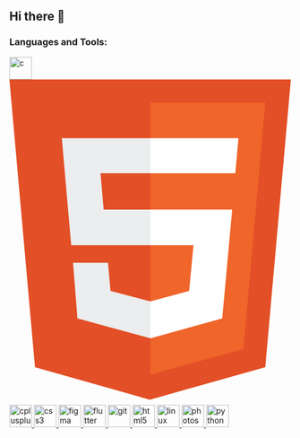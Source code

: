 ## Hi there 👋

<!--
**alexzv08/alexzv08** is a ✨ _special_ ✨ repository because its `README.md` (this file) appears on your GitHub profile.

Here are some ideas to get you started:

- 🔭 I’m currently working on ...
- 🌱 I’m currently learning ...
- 👯 I’m looking to collaborate on ...
- 🤔 I’m looking for help with ...
- 💬 Ask me about ...
- 📫 How to reach me: ...
- 😄 Pronouns: ...
- ⚡ Fun fact: ...
-->
<h3 align="left">Languages and Tools:</h3>
<p align="left">
    <a href="https://www.cprogramming.com/" target="_blank">
        <img src="https://devicons.github.io/devicon/devicon.git/icons/c/c-original.svg" alt="c" width="40"
            height="40" />
        <svg xmlns="http://www.w3.org/2000/svg" viewBox="0 0 452 520">
  <path fill="#e34f26" d="M41 460L0 0h451l-41 460-185 52" />
  <path fill="#ef652a" d="M226 472l149-41 35-394H226" />
  <path fill="#ecedee" d="M226 208h-75l-5-58h80V94H84l15 171h127zm0 147l-64-17-4-45h-56l7 89 117 32z"/>
  <path fill="#fff" d="M226 265h69l-7 73-62 17v59l115-32 16-174H226zm0-171v56h136l5-56z"/>
</svg>
    </a>
    <a href="https://www.w3schools.com/cpp/" target="_blank">
        <img src="https://devicons.github.io/devicon/devicon.git/icons/cplusplus/cplusplus-original.svg" alt="cplusplus" width="40" height="40" />
    </a>
    <a href="https://www.w3schools.com/css/" target="_blank">
        <img src="https://devicons.github.io/devicon/devicon.git/icons/css3/css3-original-wordmark.svg" alt="css3" width="40" height="40" /> 
        </a> 
        <a href="https://www.figma.com/" target="_blank"> 
        <img
            src="https://www.vectorlogo.zone/logos/figma/figma-icon.svg" alt="figma" width="40" height="40" /> 
        </a> 
        <a href="https://flutter.dev" target="_blank"> 
            <img src="https://www.vectorlogo.zone/logos/flutterio/flutterio-icon.svg" alt="flutter" width="40" height="40" />
        </a> 
        <a href="https://git-scm.com/" target="_blank"> 
            <img src="https://www.vectorlogo.zone/logos/git-scm/git-scm-icon.svg" alt="git" width="40" height="40" /> 
        </a> 
        <a href="https://www.w3.org/html/" target="_blank"> 
            <img src="https://devicons.github.io/devicon/devicon.git/icons/html5/html5-original-wordmark.svg" alt="html5" width="40" height="40" /> 
        </a> 
        <a href="https://www.linux.org/" target="_blank"> 
            <img src="https://devicons.github.io/devicon/devicon.git/icons/linux/linux-original.svg" alt="linux" width="40" height="40" /> 
        </a> 
        <a href="https://www.photoshop.com/en" target="_blank"> 
            <img src="https://devicons.github.io/devicon/devicon.git/icons/photoshop/photoshop-plain.svg" alt="photoshop" width="40" height="40" /> 
        </a> 
        <a href="https://www.python.org" target="_blank"> 
            <img src="https://devicons.github.io/devicon/devicon.git/icons/python/python-original.svg" alt="python" width="40" height="40" /> 
        </a>
</p>

